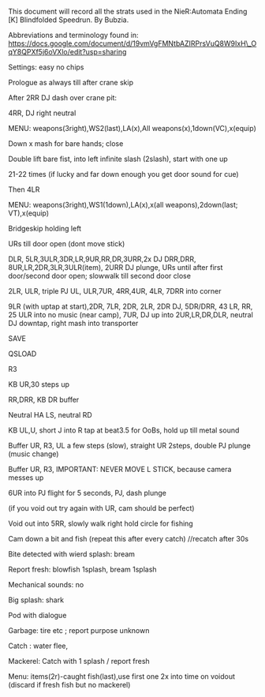 This document will record all the strats used in the NieR:Automata
Ending \[K\] Blindfolded Speedrun. By Bubzia.

Abbreviations and terminology found in:
[<span class="underline">https://docs.google.com/document/d/19vmVgFMNtbAZIRPrsVuQ8W9IxH\_OqY8QPXf5j6oVXlo/edit?usp=sharing</span>](https://docs.google.com/document/d/19vmVgFMNtbAZIRPrsVuQ8W9IxH_OqY8QPXf5j6oVXlo/edit?usp=sharing)

Settings: easy no chips

Prologue as always till after crane skip

After 2RR DJ dash over crane pit:

4RR, DJ right neutral

MENU: weapons(3right),WS2(last),LA(x),All weapons(x),1down(VC),x(equip)

Down x mash for bare hands; close

Double lift bare fist, into left infinite slash (2slash), start with one
up

21-22 times (if lucky and far down enough you get door sound for cue)

Then 4LR

MENU: weapons(3right),WS1(1down),LA(x),x(all weapons),2down(last;
VT),x(equip)

Bridgeskip holding left

URs till door open (dont move stick)

DLR, 5LR,3ULR,3DR,LR,9UR,RR,DR,3URR,2x DJ DRR,DRR,
8UR,LR,2DR,3LR,3ULR(item), 2URR DJ plunge, URs until after first
door/second door open; slowwalk till second door close

2LR, ULR, triple PJ UL, ULR,7UR, 4RR,4UR, 4LR, 7DRR into corner

9LR (with uptap at start),2DR, 7LR, 2DR, 2LR, 2DR DJ, 5DR/DRR, 43 LR,
RR, 25 ULR into no music (near camp), 7UR, DJ up into 2UR,LR,DR,DLR,
neutral DJ downtap, right mash into transporter

SAVE

QSLOAD

R3

KB UR,30 steps up

RR,DRR, KB DR buffer

Neutral HA LS, neutral RD

KB UL,U, short J into R tap at beat3.5 for OoBs, hold up till metal
sound

Buffer UR, R3, UL a few steps (slow), straight UR 2steps, double PJ
plunge (music change)

Buffer UR, R3, IMPORTANT: NEVER MOVE L STICK, because camera messes up

6UR into PJ flight for 5 seconds, PJ, dash plunge

(if you void out try again with UR, cam should be perfect)

Void out into 5RR, slowly walk right hold circle for fishing

Cam down a bit and fish (repeat this after every catch) //recatch after
30s

Bite detected with wierd splash: bream

Report fresh: blowfish 1splash, bream 1splash

Mechanical sounds: no

Big splash: shark

Pod with dialogue

Garbage: tire etc ; report purpose unknown

Catch : water flee,

Mackerel: Catch with 1 splash / report fresh

Menu: items(2r)-caught fish(last),use first one 2x into time on voidout
(discard if fresh fish but no mackerel)
